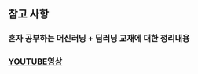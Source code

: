 ## 참고 사항

### 혼자 공부하는 머신러닝 + 딥러닝 교재에 대한 정리내용

### [YOUTUBE영상](https://www.youtube.com/playlist?list=PLVsNizTWUw7HpqmdphX9hgyWl15nobgQX)
